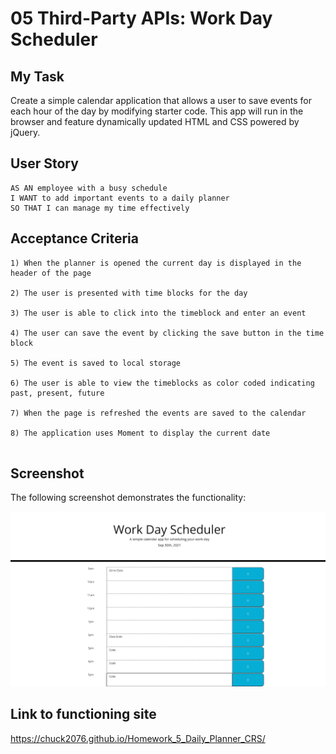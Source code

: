 # 05 Third-Party APIs: Work Day Scheduler

## My Task

Create a simple calendar application that allows a user to save events for each hour of the day by modifying starter code. This app will run in the browser and feature dynamically updated HTML and CSS powered by jQuery.

## User Story

```
AS AN employee with a busy schedule
I WANT to add important events to a daily planner
SO THAT I can manage my time effectively
```

## Acceptance Criteria

```
1) When the planner is opened the current day is displayed in the header of the page

2) The user is presented with time blocks for the day 

3) The user is able to click into the timeblock and enter an event

4) The user can save the event by clicking the save button in the time block

5) The event is saved to local storage

6) The user is able to view the timeblocks as color coded indicating past, present, future

7) When the page is refreshed the events are saved to the calendar

8) The application uses Moment to display the current date


```
## Screenshot
The following screenshot demonstrates the functionality:

![A user clicks on slots on the calendar and edits the events.](./Assets/WorkDayScheduler.png)


## Link to functioning site

https://chuck2076.github.io/Homework_5_Daily_Planner_CRS/ 


